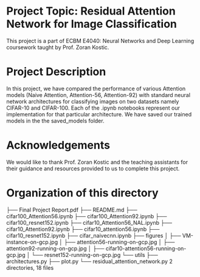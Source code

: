 # Project Topic: Residual Attention Network for Image Classification
This project is a part of ECBM E4040: Neural Networks and Deep Learning coursework taught by Prof. Zoran Kostic.

# Project Description
In this project, we have compared the performance of various Attention models (Naive Attention, Attention-56, Attention-92) with standard neural network architectures for classifying images on two datasets namely CIFAR-10 and CIFAR-100. Each of the .ipynb notebooks represent our implementation for that particular architecture. We have saved our trained models in the the saved_models folder. 

# Acknowledgements
We would like to thank Prof. Zoran Kostic and the teaching assistants for their guidance and resources provided to us to complete this project. 

# Organization of this directory

├── Final Project Report.pdf
├── README.md
├── cifar100_Attention56.ipynb
├── cifar100_Attention92.ipynb
├── cifar100_resnet152.ipynb
├── cifar10_Attention56_NAL.ipynb
├── cifar10_Attention92.ipynb
├── cifar10_attention56.ipynb
├── cifar10_resnet152.ipynb
├── cifar_naivecnn.ipynb
├── figures
│   ├── VM-instance-on-gcp.jpg
│   ├── attention56-running-on-gcp.jpg
│   ├── attention92-running-on-gcp.jpg
│   ├── cifar10-attention56-running-on-gcp.jpg
│   └── resnet152-running-on-gcp.jpg
└── utils
    ├── architectures.py
    ├── plot.py
    └── residual_attention_network.py
2 directories, 18 files


